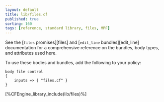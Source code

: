 ```yaml
---
layout: default
title: lib/files.cf
published: true
sorting: 160
tags: [reference, standard library, files, MPF]
---
```


See the [`files` promises][files] and [`edit_line` bundles][edit_line]
documentation for a comprehensive reference on
the bundles, body types, and attributes used here.

To use these bodies and bundles, add the following to your policy:

```cf3
body file control
{
	inputs => { "files.cf" }
}
```

[%CFEngine_library_include(lib/files)%]
